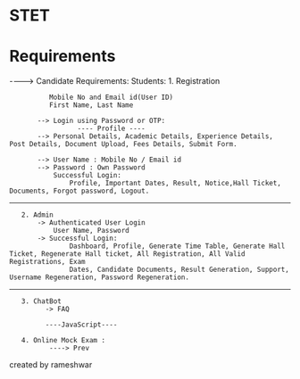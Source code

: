 # STET

# Requirements
----> Candidate Requirements:
       Students: 1. Registration
       
              Mobile No and Email id(User ID)
              First Name, Last Name
              
           --> Login using Password or OTP:
                     ---- Profile ----
           --> Personal Details, Academic Details, Experience Details, Post Details, Document Upload, Fees Details, Submit Form.
       
           --> User Name : Mobile No / Email id
           --> Password : Own Password
               Successful Login:
                   Profile, Important Dates, Result, Notice,Hall Ticket, Documents, Forgot password, Logout.
----------------------------------------------------------------------------------------------------------------------------------------------------------------------------------                   
       2. Admin
           -> Authenticated User Login
               User Name, Password
           -> Successful Login:
                   Dashboard, Profile, Generate Time Table, Generate Hall Ticket, Regenerate Hall ticket, All Registration, All Valid Registrations, Exam                        
                   Dates, Candidate Documents, Result Generation, Support, Username Regeneration, Password Regeneration.
-------------------------------------------------------------------------------------------------------------------------------------------------------------------------------------                   
       3. ChatBot 
             -> FAQ
             
             ----JavaScript----
             
       4. Online Mock Exam :
              ----> Prev
created by rameshwar


